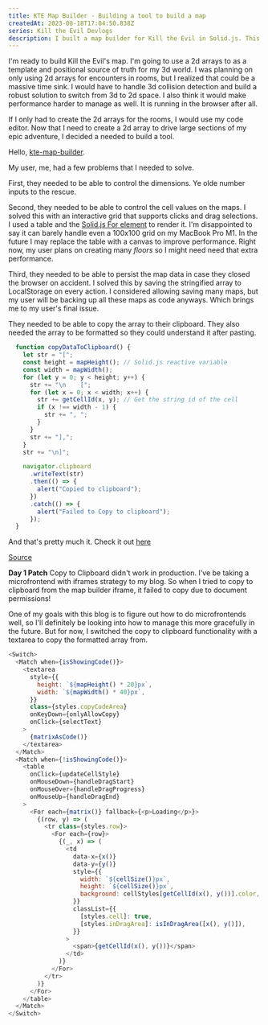 ```yaml
---
title: KTE Map Builder - Building a tool to build a map
createdAt: 2023-08-18T17:04:50.838Z
series: Kill the Evil Devlogs
description: I built a map builder for Kill the Evil in Solid.js. This is a breakdown of the problems I needed to solve and how I solved them.
---
```

I'm ready to build Kill the Evil's map. I'm going to use a 2d arrays to as a template and positional source of truth for my 3d world. I was planning on only using 2d arrays for encounters in rooms, but I realized that could be a massive time sink. I would have to handle 3d collision detection and build a robust solution to switch from 3d to 2d space. I also think it would make performance harder to manage as well. It is running in the browser after all.

If I only had to create the 2d arrays for the rooms, I would use my code editor. Now that I need to create a 2d array to drive large sections of my epic adventure, I decided a needed to build a tool.

Hello, [kte-map-builder](https://github.com/chdwck/kte-map-builder).

My user, me, had a few problems that I needed to solve.

First, they needed to be able to control the dimensions. Ye olde number inputs to the rescue.

Second, they needed to be able to control the cell values on the maps. I solved this with an 
interactive grid that supports clicks and drag selections. I used a table and the 
[Solid.js For element](https://docs.solidjs.com/references/api-reference/control-flow/For) to render it. I'm disappointed to say it can barely
handle even a 100x100 grid on my MacBook Pro M1. In the future I may replace the table with a canvas to improve performance. Right now, my user plans
on creating many *floors* so I might need need that extra performance.

Third, they needed to be able to persist the map data in case they closed the browser on accident. I solved this by saving the stringified array to LocalStorage on every action. I considered allowing saving many maps, but my user will be backing up all these maps as code anyways. Which brings me to my user's final issue.

They needed to be able to copy the array to their clipboard. They also needed the array to be formatted so they could understand it after pasting.

```js
  function copyDataToClipboard() {
    let str = "[";
    const height = mapHeight(); // Solid.js reactive variable
    const width = mapWidth();
    for (let y = 0; y < height; y++) {
      str += "\n    [";
      for (let x = 0; x < width; x++) {
        str += getCellId(x, y); // Get the string id of the cell
        if (x !== width - 1) {
          str += ", ";
        }
      }
      str += "],";
    }
    str += "\n]";

    navigator.clipboard
      .writeText(str)
      .then(() => {
        alert("Copied to clipboard");
      })
      .catch(() => {
        alert("Failed to Copy to clipboard");
      });
  }
```

And that's pretty much it. Check it out [here](/tools/kte-map-builder)

[Source](https://github.com/chdwck/kte-map-builder)

**Day 1 Patch**
Copy to Clipboard didn't work in production. I've be taking a microfrontend with iframes strategy to my blog. So when I tried to copy to clipboard from
the map builder iframe, it failed to copy due to document permissions!

One of my goals with this blog is to figure out how to do microfrontends well, so I'll definitely be looking into how to manage this more gracefully in the future. But for now,
I switched the copy to clipboard functionality with a textarea to copy the formatted array from.

```js
<Switch>
  <Match when={isShowingCode()}>
    <textarea
      style={{
        height: `${mapHeight() * 20}px`,
        width: `${mapWidth() * 40}px`,
      }}
      class={styles.copyCodeArea}
      onKeyDown={onlyAllowCopy}
      onClick={selectText}
    >
      {matrixAsCode()}
    </textarea>
  </Match>
  <Match when={!isShowingCode()}>
    <table
      onClick={updateCellStyle}
      onMouseDown={handleDragStart}
      onMouseOver={handleDragProgress}
      onMouseUp={handleDragEnd}
    >
      <For each={matrix()} fallback={<p>Loading</p>}>
        {(row, y) => (
          <tr class={styles.row}>
            <For each={row}>
              {(_, x) => (
                <td
                  data-x={x()}
                  data-y={y()}
                  style={{
                    width: `${cellSize()}px`,
                    height: `${cellSize()}px`,
                    background: cellStyles[getCellId(x(), y())].color,
                  }}
                  classList={{
                    [styles.cell]: true,
                    [styles.inDragArea]: isInDragArea([x(), y()]),
                  }}
                >
                  <span>{getCellId(x(), y())}</span>
                </td>
              )}
            </For>
          </tr>
        )}
      </For>
    </table>
  </Match>
</Switch>

```

